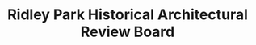 ---
layout: repo
title: "Ridley Park Historical Architectural Review Board"
id: 14759
permalink: repos/14759/
---